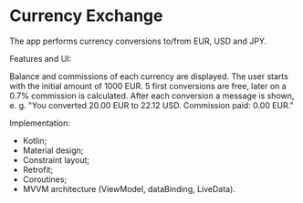 # Currency Exchange

The app performs currency conversions to/from EUR, USD and JPY.

Features and UI:

Balance and commissions of each currency are displayed. The user starts with the initial amount of 1000 EUR. 5 first conversions are free, later on a 0.7% commission is calculated. After each conversion a message is shown, e. g. "You converted 20.00 EUR to 22.12 USD. Commission paid: 0.00 EUR."

Implementation:

* Kotlin;
* Material design;
* Constraint layout;
* Retrofit;
* Coroutines;
* MVVM architecture (ViewModel, dataBinding, LiveData).
